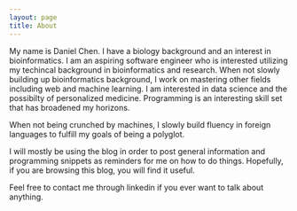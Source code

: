 ```yaml
---
layout: page
title: About
---
```


My name is Daniel Chen. I have a biology background and an interest in bioinformatics. I am an aspiring software engineer who is interested utilizing my techincal background in bioinformatics and research. When not slowly building up bioinformatics background, I work on mastering other fields including web and machine learning. I am interested in data science and the possibilty of personalized medicine. Programming is an interesting skill set that has broadened my horizons.  

When not being crunched by machines, I slowly build fluency in foreign languages to fulfill my goals of being a polyglot. 

I will mostly be using the blog in order to post general information and programming snippets as reminders for me on how to do things. Hopefully, if you are browsing this blog, you will find it useful.

Feel free to contact me through linkedin if you ever want to talk about anything.